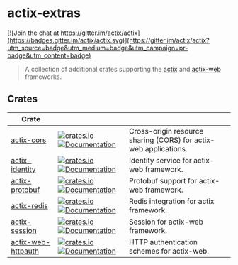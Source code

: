# actix-extras

[![Join the chat at https://gitter.im/actix/actix](https://badges.gitter.im/actix/actix.svg)](https://gitter.im/actix/actix?utm_source=badge&utm_medium=badge&utm_campaign=pr-badge&utm_content=badge)

> A collection of additional crates supporting the [actix] and [actix-web] frameworks.


## Crates

| Crate                |                                                                                                                                                                                                                      |                                                                  |
| -------------------- | -------------------------------------------------------------------------------------------------------------------------------------------------------------------------------------------------------------------- | ---------------------------------------------------------------- |
| [actix-cors]         | [![crates.io](https://img.shields.io/crates/v/actix-cors)](https://crates.io/crates/actix-cors) [![Documentation](https://docs.rs/actix-cors/badge.svg)](https://docs.rs/actix-cors)                                 | Cross-origin resource sharing (CORS) for actix-web applications. |
| [actix-identity]     | [![crates.io](https://img.shields.io/crates/v/actix-identity)](https://crates.io/crates/actix-identity) [![Documentation](https://docs.rs/actix-identity/badge.svg)](https://docs.rs/actix-identity)                 | Identity service for actix-web framework.                        |
| [actix-protobuf]     | [![crates.io](https://img.shields.io/crates/v/actix-protobuf)](https://crates.io/crates/actix-protobuf) [![Documentation](https://docs.rs/actix-protobuf/badge.svg)](https://docs.rs/actix-protobuf)                 | Protobuf support for actix-web framework.                        |
| [actix-redis]        | [![crates.io](https://img.shields.io/crates/v/actix-redis)](https://crates.io/crates/actix-redis) [![Documentation](https://docs.rs/actix-redis/badge.svg)](https://docs.rs/actix-redis)                             | Redis integration for actix framework.                           |
| [actix-session]      | [![crates.io](https://img.shields.io/crates/v/actix-session)](https://crates.io/crates/actix-session) [![Documentation](https://docs.rs/actix-session/badge.svg)](https://docs.rs/actix-session)                     | Session for actix-web framework.                                 |
| [actix-web-httpauth] | [![crates.io](https://img.shields.io/crates/v/actix-web-httpauth)](https://crates.io/crates/actix-web-httpauth) [![Documentation](https://docs.rs/actix-web-httpauth/badge.svg)](https://docs.rs/actix-web-httpauth) | HTTP authentication schemes for actix-web.                       |


<!-- REFERENCES -->
[actix]: https://github.com/actix/actix
[actix-web]: https://github.com/actix/actix-web
[actix-extras]: https://github.com/actix/actix-extras
[actix-cors]: actix-cors
[actix-identity]: actix-identity
[actix-protobuf]: actix-protobuf
[actix-redis]: actix-redis
[actix-session]: actix-session
[actix-web-httpauth]: actix-web-httpauth
